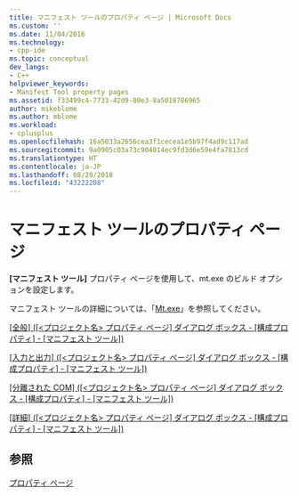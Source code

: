 ```yaml
---
title: マニフェスト ツールのプロパティ ページ | Microsoft Docs
ms.custom: ''
ms.date: 11/04/2016
ms.technology:
- cpp-ide
ms.topic: conceptual
dev_langs:
- C++
helpviewer_keywords:
- Manifest Tool property pages
ms.assetid: f33499c4-7733-42d9-80e3-8a5018786965
author: mikeblome
ms.author: mblome
ms.workload:
- cplusplus
ms.openlocfilehash: 16a5033a2656cea3f1cecea1e5b97f4ad9c117ad
ms.sourcegitcommit: 9a0905c03a73c904014ec9fd3d6e59e4fa7813cd
ms.translationtype: HT
ms.contentlocale: ja-JP
ms.lasthandoff: 08/29/2018
ms.locfileid: "43222208"
---
```

# <a name="manifest-tool-property-pages"></a>マニフェスト ツールのプロパティ ページ
**[マニフェスト ツール]** プロパティ ページを使用して、mt.exe のビルド オプションを設定します。  
  
 マニフェスト ツールの詳細については、「[Mt.exe](https://msdn.microsoft.com/library/aa375649)」を参照してください。  
  
 [[全般] ([\<プロジェクト名> プロパティ ページ] ダイアログ ボックス - [構成プロパティ] - [マニフェスト ツール])](../ide/general-manifest-tool-configuration-properties.md)  
  
 [[入力と出力] ([\<プロジェクト名> プロパティ ページ] ダイアログ ボックス - [構成プロパティ] - [マニフェスト ツール])](../ide/input-and-output-manifest-tool.md)  
  
 [[分離された COM] ([\<プロジェクト名> プロパティ ページ] ダイアログ ボックス - [構成プロパティ] - [マニフェスト ツール])](../ide/isolated-com-manifest-tool.md)  
  
 [[詳細] ([\<プロジェクト名> プロパティ ページ] ダイアログ ボックス - [構成プロパティ] - [マニフェスト ツール])](../ide/advanced-manifest-tool.md)  
  
## <a name="see-also"></a>参照  
 [プロパティ ページ](../ide/property-pages-visual-cpp.md)